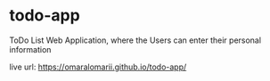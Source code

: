 # todo-app

ToDo List Web Application, where the Users can enter their personal information

live url:
https://omaralomarii.github.io/todo-app/
